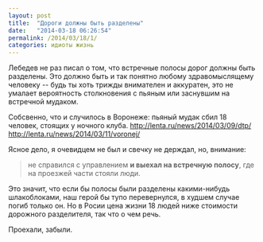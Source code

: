 ```yaml
---
layout: post
title:  "Дороги должны быть разделены"
date:   "2014-03-18 06:26:54"
permalink: /2014/03/18/1/
categories: идиоты жизнь
---
```

Лебедев не раз писал о том, что встречные полосы дорог должны быть разделены. Это должно быть и так понятно любому здравомыслящему человеку -- будь ты хоть трижды внимателен и аккуратен, это не умалает вероятность столкновения с пьяным или заснувшим на встречной мудаком.

Собсвенно, что и случилось в Воронеже: пьяный мудак сбил 18 человек, стоящих у ночного клуба.
http://lenta.ru/news/2014/03/09/dtp/
http://lenta.ru/news/2014/03/11/voronej/

Ясное дело, я очевидцем не был и свечку не держдал, но, внимание:
> не справился с управлением **и выехал на встречную полосу**, где на проезжей части стояли люди.

Это значит, что если бы полосы были разделены какими-нибудь шлакоблоками, наш герой бы тупо перевернулся, в худшем случае погиб только он. Но в Росии цена жизни 18 людей ниже стоимости дорожного разделителя, так что о чем речь.

Проехали, забыли.


